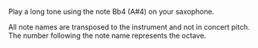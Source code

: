 Play a long tone using the note Bb4 (A#4) on your saxophone.

All note names are transposed to the instrument and not in concert pitch. The number following the
note name represents the octave.
